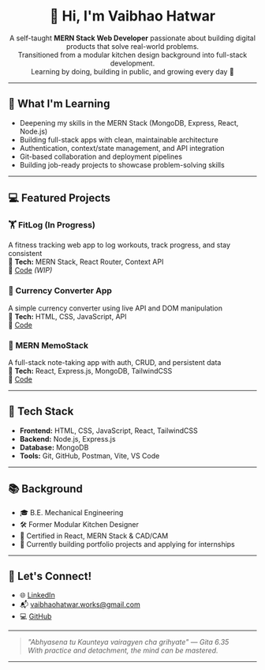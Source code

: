 <h1 align="center">👋 Hi, I'm Vaibhao Hatwar</h1>

<p align="center">
  A self-taught <strong>MERN Stack Web Developer</strong> passionate about building digital products that solve real-world problems.<br>
  Transitioned from a modular kitchen design background into full-stack development.<br>
  Learning by doing, building in public, and growing every day 🚀
</p>

---

## 🚀 What I'm Learning

- Deepening my skills in the MERN Stack (MongoDB, Express, React, Node.js)
- Building full-stack apps with clean, maintainable architecture
- Authentication, context/state management, and API integration
- Git-based collaboration and deployment pipelines
- Building job-ready projects to showcase problem-solving skills

---

## 💻 Featured Projects

### 🏋️ FitLog (In Progress)  
A fitness tracking web app to log workouts, track progress, and stay consistent  
🧱 **Tech:** MERN Stack, React Router, Context API  
📂 [Code](https://github.com/VaibhaoHatwar/fitlog) *(WIP)*

### 💱 Currency Converter App  
A simple currency converter using live API and DOM manipulation  
🧱 **Tech:** HTML, CSS, JavaScript, API  
📂 [Code](https://github.com/VaibhaoHatwar/currency-convertor)

### 📝 MERN MemoStack  
A full-stack note-taking app with auth, CRUD, and persistent data  
🧱 **Tech:** React, Express.js, MongoDB, TailwindCSS  
📂 [Code](https://github.com/VaibhaoHatwar/MERN-MemoStack)

---

## 🧰 Tech Stack

- **Frontend:** HTML, CSS, JavaScript, React, TailwindCSS  
- **Backend:** Node.js, Express.js  
- **Database:** MongoDB  
- **Tools:** Git, GitHub, Postman, Vite, VS Code

---

## 📚 Background

- 🎓 B.E. Mechanical Engineering  
- 🛠️ Former Modular Kitchen Designer  
- 📜 Certified in React, MERN Stack & CAD/CAM  
- 🚀 Currently building portfolio projects and applying for internships

---

## 🤝 Let's Connect!

- 🌐 [LinkedIn](https://www.linkedin.com/in/vaibhaohatwar)  
- 📬 vaibhaohatwar.works@gmail.com  
- 💻 [GitHub](https://github.com/VaibhaoHatwar)

---

> *"Abhyasena tu Kaunteya vairagyen cha grihyate" — Gita 6.35*  
> *With practice and detachment, the mind can be mastered.*

---
